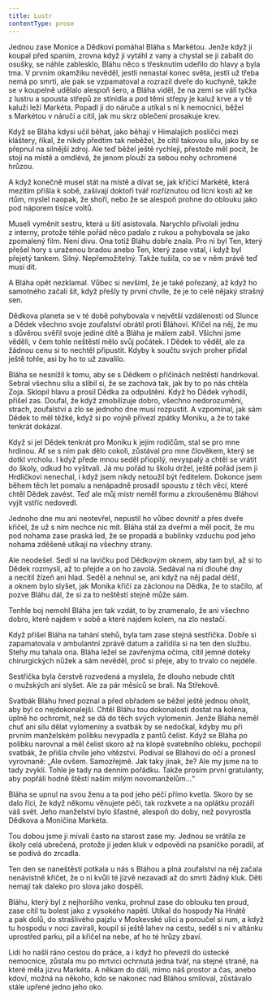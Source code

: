 ```yaml
---
title: Lustr
contentType: prose
---
```


<section>

Jednou zase Monice a Dědkovi pomáhal Bláha s Markétou. Jenže když ji koupal před spaním, zrovna když ji vytáhl z vany a chystal se ji zabalit do osušky, se náhle zablesklo, Bláhu něco s třesknutím udeřilo do hlavy a byla tma. V prvním okamžiku nevěděl, jestli nenastal konec světa, jestli už třeba nemá po smrti, ale pak se vzpamatoval a rozrazil dveře do kuchyně, takže se v koupelně udělalo alespoň šero, a Bláha viděl, že na zemi se válí tyčka z lustru a spousta střepů ze stínidla a pod těmi střepy je kaluž krve a v té kaluži leží Markéta. Popadl ji do náruče a utíkal s ní k nemocnici, běžel s Markétou v náručí a cítil, jak mu skrz oblečení prosakuje krev.

Když se Bláha kdysi učil běhat, jako běhají v Himalajích poslíčci mezi kláštery, říkal, že nikdy předtím tak neběžel, že cítil takovou sílu, jako by se přepnul na silnější zdroj. Ale teď běžel ještě rychleji, přestože měl pocit, že stojí na místě a omdlévá, že jenom plouží za sebou nohy ochromené hrůzou.

A když konečně musel stát na místě a dívat se, jak křičící Markétě, která mezitím přišla k sobě, zašívají doktoři tvář rozříznutou od lícní kosti až ke rtům, myslel naopak, že shoří, nebo že se alespoň prohne do oblouku jako pod náporem tisíce voltů.

Museli vyměnit sestru, která u šití asistovala. Narychlo přivolali jednu z interny, protože téhle pořád něco padalo z rukou a pohybovala se jako zpomalený film. Není divu. Ona totiž Bláhu dobře znala. Pro ni byl Ten, který přešel hory s uraženou bradou anebo Ten, který zase vstal, i když byl přejetý tankem. Silný. Nepřemožitelný. Takže tušila, co se v něm právě teď musí dít.

A Bláha opět nezklamal. Vůbec si nevšiml, že je také pořezaný, až když ho samotného začali šít, když přešly ty první chvíle, že je to celé nějaký strašný sen.

Dědkova planeta se v té době pohybovala v největší vzdálenosti od Slunce a Dědek všechno svoje zoufalství obrátil proti Bláhovi. Křičel na něj, že mu s důvěrou svěřil svoje jediné dítě a Bláha je málem zabil. Všichni jsme věděli, v čem tohle neštěstí mělo svůj počátek. I Dědek to věděl, ale za žádnou cenu si to nechtěl připustit. Kdyby k součtu svých proher přidal ještě tohle, asi by ho to už zavalilo.

Bláha se nesnížil k tomu, aby se s Dědkem o příčinách neštěstí handrkoval. Sebral všechnu sílu a slíbil si, že se zachová tak, jak by to po nás chtěla Zoja. Sklopil hlavu a prosil Dědka za odpuštění. Když ho Dědek vyhodil, přišel zas. Doufal, že když zmobilizuje dobro, všechno nedorozumění, strach, zoufalství a zlo se jednoho dne musí rozpustit. A vzpomínal, jak sám Dědek to měl těžké, když si po vojně přivezl zpátky Moniku, a že to také tenkrát dokázal.

Když si jel Dědek tenkrát pro Moniku k jejím rodičům, stal se pro mne hrdinou. Ať se s ním pak dělo cokoli, zůstával pro mne člověkem, který se dotkl vrcholu. I když přede mnou seděl přiopilý, nevyspalý a chtěl se vrátit do školy, odkud ho vyštvali. Já mu pořád tu školu držel, ještě pořád jsem ji Hrdličkovi nenechal, i když jsem nikdy netoužil být ředitelem. Dokonce jsem během těch let pomalu a nenápadně prosadil spoustu z těch věcí, které chtěl Dědek zavést. Teď ale můj mistr neměl formu a zkroušenému Bláhovi vyjít vstříc nedovedl.

Jednoho dne mu ani neotevřel, nepustil ho vůbec dovnitř a přes dveře křičel, že už s ním nechce nic mít. Bláha stál za dveřmi a měl pocit, že mu pod nohama zase praská led, že se propadá a bublinky vzduchu pod jeho nohama zděšeně utíkají na všechny strany.

Ale neodešel. Sedl si na lavičku pod Dědkovým oknem, aby tam byl, až si to Dědek rozmyslí, až to přejde a on ho zavolá. Sedával na ní dlouhé dny a necítil žízeň ani hlad. Seděl a nehnul se, ani když na něj padal déšť, a oknem bylo slyšet, jak Monika křičí za záclonou na Dědka, že to stačilo, ať pozve Bláhu dál, že si za to neštěstí stejně může sám.

Tenhle boj nemohl Bláha jen tak vzdát, to by znamenalo, že ani všechno dobro, které najdem v sobě a které najdem kolem, na zlo nestačí.

Když přišel Bláha na tahání stehů, byla tam zase stejná sestřička. Dobře si zapamatovala v ambulantní zprávě datum a zařídila si na ten den službu. Stehy mu tahala ona. Bláha ležel se zavřenýma očima, cítil jemné doteky chirurgických nůžek a sám nevěděl, proč si přeje, aby to trvalo co nejdéle.

Sestřička byla čerstvě rozvedená a myslela, že dlouho nebude chtít o mužských ani slyšet. Ale za pár měsíců se brali. Na Střekově.

Svatbák Bláhu hned poznal a před obřadem se běžel ještě jednou oholit, aby byl co nejdokonalejší. Chtěl Bláhu tou dokonalostí dostat na kolena, úplně ho ochromit, než se dá do těch svých vylomenin. Jenže Bláha neměl chuť ani sílu dělat vylomeniny a svatbák by se nedočkal, kdyby mu při prvním manželském polibku nevypadla z pantů čelist. Když se Bláha po polibku narovnal a měl čelist skoro až na klopě svatebního obleku, pochopil svatbák, že přišla chvíle jeho vítězství. Podíval se Bláhovi do očí a pronesl vyrovnaně: „Ale ovšem. Samozřejmě. Jak taky jinak, že? Ale my jsme na to tady zvyklí. Tohle je tady na denním pořádku. Takže prosím první gratulanty, aby popřáli hodně štěstí našim milým novomanželům…“

Bláha se upnul na svou ženu a ta pod jeho péčí přímo kvetla. Skoro by se dalo říci, že když někomu věnujete péči, tak rozkvete a na oplátku prozáří váš svět. Jeho manželství bylo šťastné, alespoň do doby, než povyrostla Dědkova a Moničina Markéta.

Tou dobou jsme ji mívali často na starost zase my. Jednou se vrátila ze školy celá ubrečená, protože jí jeden kluk v odpovědi na psaníčko poradil, ať se podívá do zrcadla.

Ten den se naneštěstí potkala u nás s Bláhou a plná zoufalství na něj začala nenávistně křičet, že o ni kvůli té jizvě nezavadí až do smrti žádný kluk. Děti nemají tak daleko pro slova jako dospělí.

Bláhu, který byl z nejhoršího venku, prohnul zase do oblouku ten proud, zase cítil tu bolest jako z vysokého napětí. Utíkal do hospody Na Hnátě a pak dolů, do strašlivého pajzlu v Moskevské ulici a poroučel si rum, a když tu hospodu v noci zavírali, koupil si ještě lahev na cestu, seděl s ní v altánku uprostřed parku, pil a křičel na nebe, ať ho té hrůzy zbaví.

Lidi ho našli ráno cestou do práce, a i když ho převezli do ústecké nemocnice, zůstala mu po mrtvici ochrnutá jedna tvář, na stejné straně, na které měla jizvu Markéta. A někam do dáli, mimo náš prostor a čas, anebo kdoví, možná na někoho, kdo se nakonec nad Bláhou smiloval, zůstávalo stále upřené jedno jeho oko.

</section>
